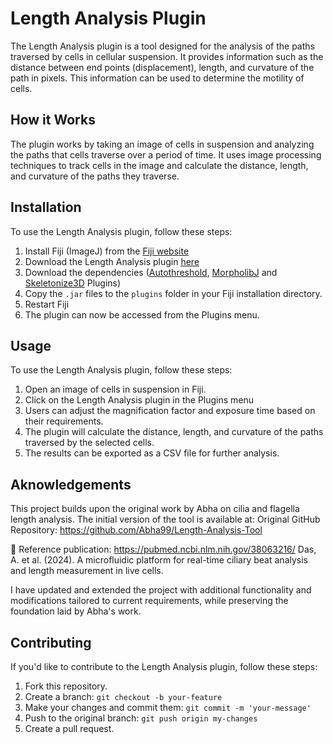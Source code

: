 
# Length Analysis Plugin

The Length Analysis plugin is a tool designed for the analysis of the paths traversed by cells in cellular suspension. It provides information such as the distance between end points (displacement), length, and curvature of the path in pixels. This information can be used to determine the motility of cells.

## How it Works

The plugin works by taking an image of cells in suspension and analyzing the paths that cells traverse over a period of time. It uses image processing techniques to track cells in the image and calculate the distance, length, and curvature of the paths they traverse.

## Installation

To use the Length Analysis plugin, follow these steps:

1. Install Fiji (ImageJ) from the [Fiji website](https://fiji.sc/)
2. Download the Length Analysis plugin [here](https://github.com/Abha99/Length-Analysis-Tool/tree/main/Jars)
3. Download the dependencies ([Autothreshold](https://maven.scijava.org/service/local/artifact/maven/redirect?r=releases&g=sc.fiji&a=Auto_Threshold&v=RELEASE&e=jar), [MorpholibJ](https://github.com/ijpb/MorphoLibJ/releases) and [Skeletonize3D](https://imagej.net/plugins/skeletonize3d) Plugins)
3. Copy the `.jar` files to the `plugins` folder in your Fiji installation directory.
4. Restart Fiji
5. The plugin can now be accessed from the Plugins menu.

## Usage

To use the Length Analysis plugin, follow these steps:

1. Open an image of cells in suspension in Fiji.
2. Click on the Length Analysis plugin in the Plugins menu
3. Users can adjust the magnification factor and exposure time based on their requirements.
4. The plugin will calculate the distance, length, and curvature of the paths traversed by the selected cells.
5. The results can be exported as a CSV file for further analysis.

## Aknowledgements

This project builds upon the original work by Abha on cilia and flagella length analysis. The initial version of the tool is available at:
Original GitHub Repository: https://github.com/Abha99/Length-Analysis-Tool

📄 Reference publication:  https://pubmed.ncbi.nlm.nih.gov/38063216/
Das, A. et al. (2024). A microfluidic platform for real-time ciliary beat analysis and length measurement in live cells.

I have updated and extended the project with additional functionality and modifications tailored to current requirements, while preserving the foundation laid by Abha's work.

## Contributing

If you'd like to contribute to the Length Analysis plugin, follow these steps:

1. Fork this repository.
2. Create a branch: `git checkout -b your-feature`
3. Make your changes and commit them: `git commit -m 'your-message'`
4. Push to the original branch: `git push origin my-changes`
5. Create a pull request.

